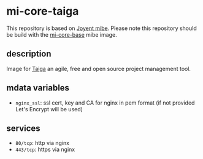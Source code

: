 # mi-core-taiga

This repository is based on [Joyent mibe](https://github.com/joyent/mibe). Please note this repository should be build with the [mi-core-base](https://github.com/skylime/mi-core-base) mibe image.

## description

Image for [Taiga](https://github.com/taigaio/) an agile, free and open source project management tool.

## mdata variables

- `nginx_ssl`: ssl cert, key and CA for nginx in pem format (if not provided Let's Encrypt will be used)

## services

- `80/tcp`: http via nginx
- `443/tcp`: https via nginx
